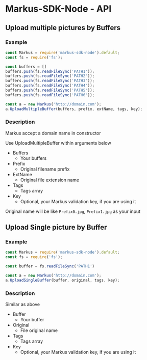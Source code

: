 # Markus-SDK-Node - API

## Upload multiple pictures by Buffers

### Example

```js
const Markus = require('markus-sdk-node').default;
const fs = require('fs');

const buffers = []
buffers.push(fs.readFileSync('PATH1'));
buffers.push(fs.readFileSync('PATH2'));
buffers.push(fs.readFileSync('PATH3'));
buffers.push(fs.readFileSync('PATH4'));
buffers.push(fs.readFileSync('PATH5'));
buffers.push(fs.readFileSync('PATH6'));

const a = new Markus('http://domain.com');
a.UploadMultipleBuffer(buffers, prefix, extName, tags, key);
```

### Description

Markus accept a domain name in constructor

Use UploadMultipleBuffer within arguments below

-   Buffers
    -   Your buffers
-   Prefix
    -   Original filename prefix
-   ExtName
    -   Original file extension name
-   Tags
    -   Tags array
-   Key
    -   Optional, your Markus validation key, if you are using it

Original name will be like `Prefix0.jpg`, `Prefix1.jpg` as your input

## Upload Single picture by Buffer

### Example

```js
const Markus = require('markus-sdk-node').default;
const fs = require('fs');

const buffer = fs.readFileSync('PATH1')

const a = new Markus('http://domain.com');
a.UploadSingleBuffer(buffer, original, tags, key);
```

### Description

Similar as above

-   Buffer
    -   Your buffer
-   Original
    -   File original name
-   Tags
    -   Tags array
-   Key
    -   Optional, your Markus validation key, if you are using it

